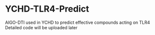 # YCHD-TLR4-Predict
AIGO-DTI used in YCHD to predict effective compounds acting on TLR4
Detailed code will be uploaded later
